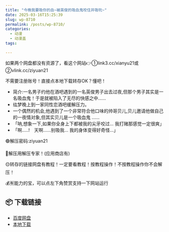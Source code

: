 ```yaml
---
title: "今晚我要吸你的血~被英俊的吸血鬼咬住并吸吮~"
date: 2025-03-16T15:25:39
slug: wp-8710
permalink: /posts/wp-8710/
categories:
  - 动漫
  - 动漫盖
tags:

---
```


如果两个网盘都没有资源了，看这个网站👉①link3.cc/xianyu21或②vlink.cc/ziyuan21

不需要注册账号！直接点本地下载转存OK？懂吧！

*   简介:一名男子约他在酒吧遇到的一名英俊男子出去过夜,但那个男子其实是一名吸血鬼！于是就被陷入了无尽的快感之中……
*   纮梦晚上到一家同性恋酒吧缓解压力。
*   一个偶然的机会,他遇到了一个非常符合他口味的帅哥贝儿,贝儿邀请他做自己的一夜情对象,但其实贝儿是一个吸血鬼 ……
*   「呐,想象一下,如果你全身上下都被我的尖牙咬过… 我打赌那感觉一定很爽」
*   「啊…..!　天啊……别吸我… 我的身体变得好奇怪…」

🟢解压密码:ziyuan21

🔵解压用解压专家！(应用商店有)

🟡转存的链接网盘有教程！一定要看教程！按教程操作！不按教程操作你不会解压！

💰🈶能力的宝，可以点左下角赞赏支持一下网站运行

## 📦 下载链接
- [百度网盘](https://blziyuan21.com/pay-download/8710?key=aa12c44de1&down_id=0)
- [本地下载](https://blziyuan21.com/pay-download/8710?key=aa12c44de1&down_id=1)

